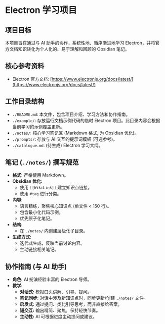# Electron 学习项目

## 项目目标

本项目旨在通过与 AI 助手的协作，系统性地、循序渐进地学习 Electron，并将官方文档知识转化为个人化的、易于理解和回顾的 Obsidian 笔记。

## 核心参考资料

- Electron 官方文档: [https://www.electronjs.org/docs/latest/](https://www.electronjs.org/docs/latest/)

## 工作目录结构

- `./README.md`: 本文件，包含项目介绍、学习方法和协作指南。
- `./example/`: 存放运行文档示例代码的临时 Electron 项目。此目录内容会根据当前学习的示例覆盖更新。
- `./notes/`: 核心学习笔记区 (Markdown 格式, 为 Obsidian 优化)。
- `./prompts/`: 存放与 AI 交互的提示词模板 (可选参考)。
- `./catalogue.md`: (待生成) Electron 学习大纲。

## 笔记 (`./notes/`) 撰写规范

- **格式:** 严格使用 Markdown。
- **Obsidian 优化:**
    - 使用 `[[WikiLink]]` 建立知识点链接。
    - 使用 `#tag` 进行分类。
- **内容:**
    - 语言精练，聚焦核心知识点 (单文件 < 150 行)。
    - 包含最小化代码示例。
    - 优先原子化笔记。
- **结构:**
    - 在 `./notes/` 内创建层级化子目录。
- **生成方式:**
    - 迭代式生成，反映当前讨论内容。
    - 主动链接相关笔记。

## 协作指南 (与 AI 助手)

- **角色:** AI 扮演经验丰富的 Electron 导师。
- **教学:**
    - **对话式:** 模拟口头讲解、引导、提问。
    - **笔记同步:** 对话中涉及新知识点时，同步更新/创建 `./notes/` 文件。
    - **启发式:** 通过提问、类比引导思考，而非直接给答案。
    - **短交互:** 输出精简、聚焦，保持轻快节奏。
    - **主动性:** AI 可根据进度主动提问或建议。